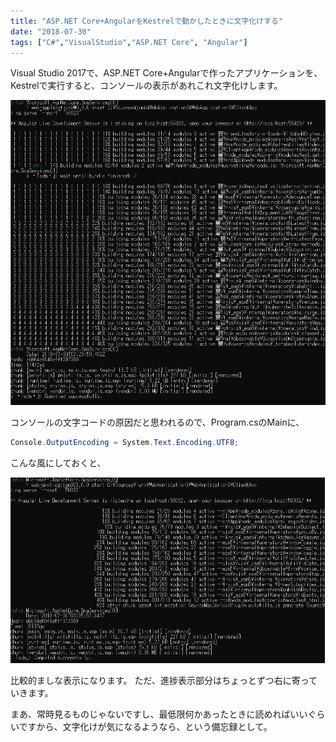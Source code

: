 ```yaml
---
title: "ASP.NET Core+AngularをKestrelで動かしたときに文字化けする"
date: "2018-07-30"
tags: ["C#","VisualStudio","ASP.NET Core", "Angular"]
---
```


Visual Studio 2017で、ASP.NET Core+Angularで作ったアプリケーションを、Kestrelで実行すると、コンソールの表示があれこれ文字化けします。

![console1.png](console1.png)

コンソールの文字コードの原因だと思われるので、Program.csのMainに、

```csharp
Console.OutputEncoding = System.Text.Encoding.UTF8;
```

こんな風にしておくと、

![console2.png](console2.png)

比較的ましな表示になります。
ただ、進捗表示部分はちょっとずつ右に寄っていきます。

まあ、常時見るものじゃないですし、最低限何かあったときに読めればいいぐらいですから、文字化けが気になるようなら、という備忘録として。